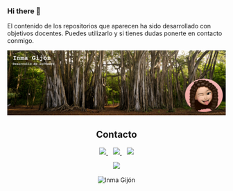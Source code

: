 ### Hi there 👋

El contenido de los repositorios que aparecen ha sido desarrollado con objetivos docentes. Puedes utilizarlo y si tienes dudas ponerte en contacto conmigo.

<p align="center">
  <a href="https://igijon.netlify.app/" target="_blank"><img src="./images/banner.jpeg" 
  width='600px' borderRadius='1rem' boxShadow = '0 5px 18px rgba(0,0,0,0.3)'></a>
</p>

<h2 align="center">Contacto</h2>
<p align="center">
    <a href="https://twitter.com/InmaculadaGijn1" target="_blank">
        <img src="https://encrypted-tbn0.gstatic.com/images?q=tbn:ANd9GcQq4wNv4J_kky16Vh-NBfg4f8x6g9IFZ-arQcUNqJoZvhAE7w4JF5a2wxW_MqBHXQMXqGc&usqp=CAU" 
    height="60">
    </a> &nbsp;&nbsp;
     <a href="https://www.youtube.com/channel/UCDC8YnQsB0eRoM-u_qq200w" target="_blank">
        <img src="hhttps://cdn.icon-icons.com/icons2/195/PNG/256/YouTube_23392.png" 
    height="60">
    </a>  &nbsp;&nbsp;
    <a href="https://igijon.netlify.app/" target="_blank">
        <img src="https://cdn.icon-icons.com/icons2/1875/PNG/512/web_120072.png" 
    height="60">
    </a>
   
</p>


<p align="center">
  <a href="https://github-readme-stats.vercel.app/api/top-langs/?username=igijon&theme=vue&layout=compact">
    <img src="https://github-readme-stats.vercel.app/api/top-langs/?username=igijon&theme=vue&layout=compact" />
  </a> 
</p>

<p align="center"> 
  <img src="https://komarev.com/ghpvc/?username=igijon&label=Views&color=42b983&style=flat" alt="Inma Gijón" />
</p>

